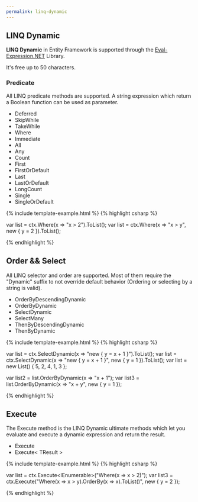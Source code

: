 ```yaml
---
permalink: linq-dynamic
---
```


## LINQ Dynamic

**LINQ Dynamic** in Entity Framework is supported through the [Eval-Expression.NET](http://eval-expression.net/) Library.

It's free up to 50 characters.

### Predicate

All LINQ predicate methods are supported. A string expression which return a Boolean function can be used as parameter.

 - Deferred
 - SkipWhile
 - TakeWhile
 - Where
 - Immediate
 - All
 - Any
 - Count
 - First
 - FirstOrDefault
 - Last
 - LastOrDefault
 - LongCount
 - Single
 - SingleOrDefault

{% include template-example.html %} 
{% highlight csharp %}

var list = ctx.Where(x => "x > 2").ToList();
var list = ctx.Where(x => "x > y", new { y = 2 }).ToList();

{% endhighlight %}

## Order && Select

All LINQ selector and order are supported. Most of them require the "Dynamic" suffix to not override default behavior (Ordering or selecting by a string is valid).

 - OrderByDescendingDynamic
 - OrderByDynamic
 - SelectDynamic
 - SelectMany
 - ThenByDescendingDynamic
 - ThenByDynamic

{% include template-example.html %} 
{% highlight csharp %}

var list = ctx.SelectDynamic(x => "new { y = x + 1 }").ToList();
var list = ctx.SelectDynamic(x => "new { y = x + 1 }", new { y = 1 }).ToList();
var list = new List<int>() { 5, 2, 4, 1, 3 };

var list2 = list.OrderByDynamic(x => "x + 1");
var list3 = list.OrderByDynamic(x => "x + y", new { y = 1 });

{% endhighlight %}

## Execute

The Execute method is the LINQ Dynamic ultimate methods which let you evaluate and execute a dynamic expression and return the result.

 - Execute
 - Execute< TResult >

{% include template-example.html %} 
{% highlight csharp %}
 
var list = ctx.Execute<IEnumerable<int>>("Where(x => x > 2)");
var list3 = ctx.Execute("Where(x => x > y).OrderBy(x => x).ToList()", new { y = 2 });

{% endhighlight %}